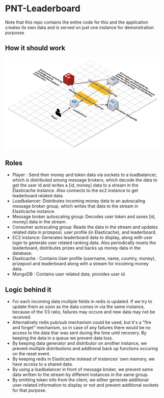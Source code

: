 # PNT-Leaderboard

Note that this repo contains the entire code for this and the application creates its own data and is served on just one instance for demonstration purposes

## How it should work

![](/images/diagram.png)

## Roles

- Player : Send their money and token data via sockets to a loadbalancer, which is distributed among message brokers, which decode the data to get the user id and writes a [id, money] data to a stream in the Elasticache instance. Also connects to the ec2 instance to get leaderboard related data.
- Loadbalancer: Distributes incoming money data to an autoscaling message broker group, which writes that data to the stream in Elasticache instance.
- Message broker autoscaling group: Decodes user token and saves [id, money] data in the stream.
- Consumer autoscaling group: Reads the data in the stream and updates related data in prizepool, user profile (in Elasticache), and leaderboard.
- EC2 instance: Generates leaderboard data to display, along with user login to generate user related ranking data. Also periodically resets the leaderboard, distributes prizes and backs up money data in the database.
- Elasticache : Contains User profile (username, name, country, money), prizepool and leaderboard along with a stream for incoimng money data.
- MongoDB : Contains user related data, provides user id.

## Logic behind it

- For each incoming data multiple fields in redis is updated. If we try to update them as soon as the data comes in via the same instance, because of the 1/3 ratio, failures may occure and new data may not be received.
- Alternatively redis pub/sub mechanism could be used, but it's a "fire and forget" mechanism, so in case of any failures there would be no access to the data thar was sent during the time until recovery. By keeping the data in a queue we prevent data loss.
- By keeping data generator and distributor on another instance, we prevent multiple distributions and additional back up functions occuring on the reset event.
- By keeping redis in Elasticache instead of instances' own memory, we have access to a shared data.
- By using a loadbalancer in front of message broker, we prevent same data written to the stream by different instances in the same group.
- By emitting token info from the client, we either generate additional user-related information to display or not and prevent additional sockets for that purpose.
